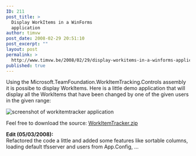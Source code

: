 ```yaml
---
ID: 211
post_title: >
  Display WorkItems in a WinForms
  application
author: timvw
post_date: 2008-02-29 20:51:10
post_excerpt: ""
layout: post
permalink: >
  http://www.timvw.be/2008/02/29/display-workitems-in-a-winforms-application/
published: true
---
```

<p>Using the Microsoft.TeamFoundation.WorkItemTracking.Controls assembly it is possibe to display WorkItems. Here is a little demo application that will display all the WorkItems that have been changed by one of the given users in the given range:</p>
<img src="http://www.timvw.be/wp-content/images/workitemtracker.gif" alt="screenshot of workitemtracker application"/>
<p>Feel free to download the source: <a href="http://www.timvw.be/wp-content/code/csharp/WorkItemTracker.zip">WorkItemTracker.zip</a></p>

<p>
<b>Edit (05/03/2008): </b><br/>
Refactored the code a little and added some features like sortable columns, loading default tfsserver and users from App.Config, ...
</p>